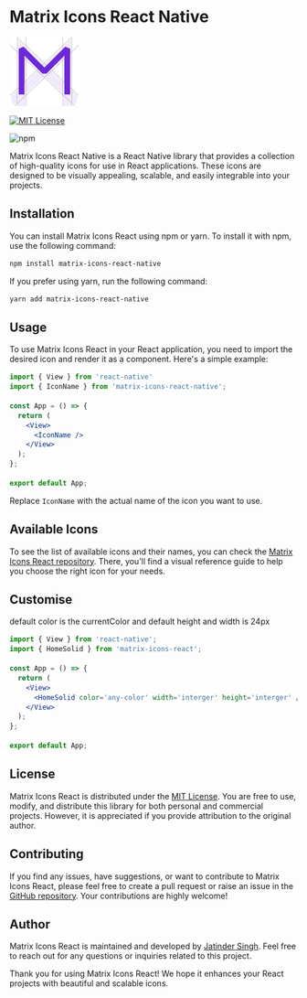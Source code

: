 # Matrix Icons React Native

![Matrix Icons React Logo](https://raw.githubusercontent.com/jatinder-singh221/matrix-icons-react/main/Matrix.svg)

[![MIT License](https://img.shields.io/badge/License-MIT-blue.svg)](https://github.com/jatinder-singh221/matrix-icons-react/blob/main/LICENSE)

![npm](https://img.shields.io/npm/v/matrix-icons-react?color=green)

Matrix Icons React Native is a React Native library that provides a collection of high-quality icons for use in React applications. These icons are designed to be visually appealing, scalable, and easily integrable into your projects.

## Installation

You can install Matrix Icons React using npm or yarn. To install it with npm, use the following command:

```bash
npm install matrix-icons-react-native
```

If you prefer using yarn, run the following command:

```bash
yarn add matrix-icons-react-native
```

## Usage

To use Matrix Icons React in your React application, you need to import the desired icon and render it as a component. Here's a simple example:

```jsx
import { View } from 'react-native'
import { IconName } from 'matrix-icons-react-native';

const App = () => {
  return (
    <View>
      <IconName />
    </View>
  );
};

export default App;
```

Replace `IconName` with the actual name of the icon you want to use.

## Available Icons

To see the list of available icons and their names, you can check the [Matrix Icons React repository](https://matrix-nu-eight.vercel.app/icons/1.0.0). There, you'll find a visual reference guide to help you choose the right icon for your needs.


## Customise

default color is the currentColor and default height and width is 24px

```jsx
import { View } from 'react-native';
import { HomeSolid } from 'matrix-icons-react';

const App = () => {
  return (
    <View>
      <HomeSolid color='any-color' width='interger' height='interger' />
    </View>
  );
};

export default App;

```

## License

Matrix Icons React is distributed under the [MIT License](https://github.com/jatinder-singh221/matrix-icons-react-native/blob/main/LICENSE). You are free to use, modify, and distribute this library for both personal and commercial projects. However, it is appreciated if you provide attribution to the original author.

## Contributing

If you find any issues, have suggestions, or want to contribute to Matrix Icons React, please feel free to create a pull request or raise an issue in the [GitHub repository](https://github.com/jatinder-singh221/matrix-icons-react-native). Your contributions are highly welcome!

## Author

Matrix Icons React is maintained and developed by [Jatinder Singh](https://github.com/jatinder-singh221). Feel free to reach out for any questions or inquiries related to this project.

Thank you for using Matrix Icons React! We hope it enhances your React projects with beautiful and scalable icons.